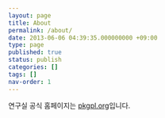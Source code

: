 ```yaml
---
layout: page
title: About
permalink: /about/
date: 2013-06-06 04:39:35.000000000 +09:00
type: page
published: true
status: publish
categories: []
tags: []
nav-order: 1
---
```


연구실 공식 홈페이지는 [pkgpl.org](http://pkgpl.org)입니다.